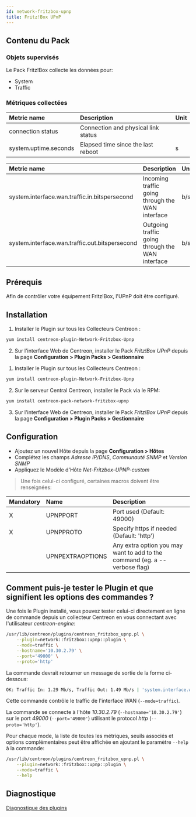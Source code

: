 ```yaml
---
id: network-fritzbox-upnp
title: Fritz!Box UPnP
---
```


## Contenu du Pack

### Objets supervisés

Le Pack Fritz!Box collecte les données pour:
* System
* Traffic

### Métriques collectées

<!--DOCUSAURUS_CODE_TABS-->

<!--System-->

| Metric name           | Description                         | Unit  |
| :-------------------- | :---------------------------------- | :---- |
| connection status     | Connection and physical link status |       |
| system.uptime.seconds | Elapsed time since the last reboot  | s     |

<!--Traffic-->

| Metric name                                    | Description                                      | Unit  |
| :--------------------------------------------- | :----------------------------------------------- | :---- |
| system.interface.wan.traffic.in.bitspersecond  | Incoming traffic going through the WAN interface | b/s   |
| system.interface.wan.traffic.out.bitspersecond | Outgoing traffic going through the WAN interface | b/s   |

<!--END_DOCUSAURUS_CODE_TABS-->

## Prérequis

Afin de contrôler votre équipement Fritz!Box, l'UPnP doit être configuré.

## Installation

<!--DOCUSAURUS_CODE_TABS-->

<!--Online IMP Licence & IT-100 Editions-->

1. Installer le Plugin sur tous les Collecteurs Centreon :

```bash
yum install centreon-plugin-Network-Fritzbox-Upnp
```

2. Sur l'interface Web de Centreon, installer le Pack *Fritz!Box UPnP* depuis la page **Configuration > Plugin Packs > Gestionnaire**

<!--Offline IMP License-->

1. Installer le Plugin sur tous les Collecteurs Centreon :

```bash
yum install centreon-plugin-Network-Fritzbox-Upnp
```

2. Sur le serveur Central Centreon, installer le Pack via le RPM:

```bash
yum install centreon-pack-network-fritzbox-upnp
```

3. Sur l'interface Web de Centreon, installer le Pack *Fritz!Box UPnP* depuis la page **Configuration > Plugin Packs > Gestionnaire**

<!--END_DOCUSAURUS_CODE_TABS-->

## Configuration

* Ajoutez un nouvel Hôte depuis la page **Configuration > Hôtes**
* Complétez les champs *Adresse IP/DNS*, *Communauté SNMP* et *Version SNMP*
* Appliquez le Modèle d'Hôte *Net-Fritzbox-UPNP-custom*

> Une fois celui-ci configuré, certaines macros doivent être renseignées:

| Mandatory | Name             | Description                                                                |
| :-------- | :--------------- | :------------------------------------------------------------------------- |
| X         | UPNPPORT         | Port used (Default: 49000)                                                 |
| X         | UPNPPROTO        | Specify https if needed (Default: 'http')                                  |
|           | UPNPEXTRAOPTIONS | Any extra option you may want to add to the command (eg. a --verbose flag) |

## Comment puis-je tester le Plugin et que signifient les options des commandes ?

Une fois le Plugin installé, vous pouvez tester celui-ci directement en ligne de commande
depuis un collecteur Centreon en vous connectant avec l'utilisateur *centreon-engine*:

```bash
/usr/lib/centreon/plugins/centreon_fritzbox_upnp.pl \
    --plugin=network::fritzbox::upnp::plugin \
    --mode=traffic \
    --hostname='10.30.2.79' \
    --port='49000' \
    --proto='http'
```

La commande devrait retourner un message de sortie de la forme ci-dessous:

```bash
OK: Traffic In: 1.29 Mb/s, Traffic Out: 1.49 Mb/s | 'system.interface.wan.traffic.in.bitspersecond'=1287234b/s;;;0;10000000 'system.interface.wan.traffic.in.bitspersecond'=1487235b/s;;;0;10000000
```

Cette commande contrôle le traffic de l'interface WAN (```--mode=traffic```).

La commande se connecte à l'hôte _10.30.2.79_ (```--hostname='10.30.2.79'```) sur le port _49000_ (```--port='49000'```) utilisant le protocol _http_ (```--proto='http'```).

Pour chaque mode, la liste de toutes les métriques, seuils associés et options complémentaires peut être affichée
en ajoutant le paramètre ```--help``` à la commande:

```bash
/usr/lib/centreon/plugins/centreon_fritzbox_upnp.pl \
    --plugin=network::fritzbox::upnp::plugin \
    --mode=traffic \
    --help
```

## Diagnostique

[Diagnostique des plugins](../tutorials/troubleshooting-plugins)

